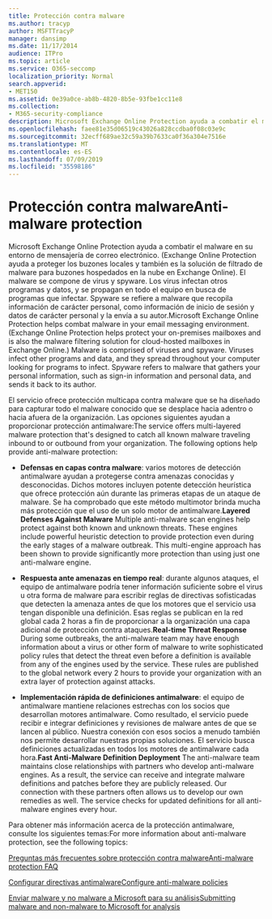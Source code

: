 ```yaml
---
title: Protección contra malware
ms.author: tracyp
author: MSFTTracyP
manager: dansimp
ms.date: 11/17/2014
audience: ITPro
ms.topic: article
ms.service: O365-seccomp
localization_priority: Normal
search.appverid:
- MET150
ms.assetid: 0e39a0ce-ab8b-4820-8b5e-93fbe1cc11e8
ms.collection:
- M365-security-compliance
description: Microsoft Exchange Online Protection ayuda a combatir el malware en su entorno de mensajería de correo electrónico. El malware se compone de virus y spyware. Los virus infectan otros programas y datos, y se propagan en todo el equipo en busca de programas que infectar. Spyware se refiere a malware que recopila información de carácter personal, como información de inicio de sesión y datos de carácter personal y la envía a su autor.
ms.openlocfilehash: faee81e35d06519c43026a828ccdba0f08c03e9c
ms.sourcegitcommit: 32ecff689ae32c59a39b7633ca0f36a304e7516e
ms.translationtype: MT
ms.contentlocale: es-ES
ms.lasthandoff: 07/09/2019
ms.locfileid: "35598186"
---
```

# <a name="anti-malware-protection"></a><span data-ttu-id="95052-106">Protección contra malware</span><span class="sxs-lookup"><span data-stu-id="95052-106">Anti-malware protection</span></span>

<span data-ttu-id="95052-p102">Microsoft Exchange Online Protection ayuda a combatir el malware en su entorno de mensajería de correo electrónico. (Exchange Online Protection ayuda a proteger los buzones locales y también es la solución de filtrado de malware para buzones hospedados en la nube en Exchange Online). El malware se compone de virus y spyware. Los virus infectan otros programas y datos, y se propagan en todo el equipo en busca de programas que infectar. Spyware se refiere a malware que recopila información de carácter personal, como información de inicio de sesión y datos de carácter personal y la envía a su autor.</span><span class="sxs-lookup"><span data-stu-id="95052-p102">Microsoft Exchange Online Protection helps combat malware in your email messaging environment. (Exchange Online Protection helps protect your on-premises mailboxes and is also the malware filtering solution for cloud-hosted mailboxes in Exchange Online.) Malware is comprised of viruses and spyware. Viruses infect other programs and data, and they spread throughout your computer looking for programs to infect. Spyware refers to malware that gathers your personal information, such as sign-in information and personal data, and sends it back to its author.</span></span> 
  
<span data-ttu-id="95052-p103">El servicio ofrece protección multicapa contra malware que se ha diseñado para capturar todo el malware conocido que se desplace hacia adentro o hacia afuera de la organización. Las opciones siguientes ayudan a proporcionar protección antimalware:</span><span class="sxs-lookup"><span data-stu-id="95052-p103">The service offers multi-layered malware protection that's designed to catch all known malware traveling inbound to or outbound from your organization. The following options help provide anti-malware protection:</span></span>
  
- <span data-ttu-id="95052-p104">**Defensas en capas contra malware**: varios motores de detección antimalware ayudan a protegerse contra amenazas conocidas y desconocidas. Dichos motores incluyen potente detección heurística que ofrece protección aún durante las primeras etapas de un ataque de malware. Se ha comprobado que este método multimotor brinda mucha más protección que el uso de un solo motor de antimalware.</span><span class="sxs-lookup"><span data-stu-id="95052-p104">**Layered Defenses Against Malware** Multiple anti-malware scan engines help protect against both known and unknown threats. These engines include powerful heuristic detection to provide protection even during the early stages of a malware outbreak. This multi-engine approach has been shown to provide significantly more protection than using just one anti-malware engine.</span></span> 
    
- <span data-ttu-id="95052-p105">**Respuesta ante amenazas en tiempo real**: durante algunos ataques, el equipo de antimalware podría tener información suficiente sobre el virus u otra forma de malware para escribir reglas de directivas sofisticadas que detecten la amenaza antes de que los motores que el servicio usa tengan disponible una definición. Esas reglas se publican en la red global cada 2 horas a fin de proporcionar a la organización una capa adicional de protección contra ataques.</span><span class="sxs-lookup"><span data-stu-id="95052-p105">**Real-time Threat Response** During some outbreaks, the anti-malware team may have enough information about a virus or other form of malware to write sophisticated policy rules that detect the threat even before a definition is available from any of the engines used by the service. These rules are published to the global network every 2 hours to provide your organization with an extra layer of protection against attacks.</span></span> 
    
- <span data-ttu-id="95052-p106">**Implementación rápida de definiciones antimalware**: el equipo de antimalware mantiene relaciones estrechas con los socios que desarrollan motores antimalware. Como resultado, el servicio puede recibir e integrar definiciones y revisiones de malware antes de que se lancen al público. Nuestra conexión con esos socios a menudo también nos permite desarrollar nuestras propias soluciones. El servicio busca definiciones actualizadas en todos los motores de antimalware cada hora.</span><span class="sxs-lookup"><span data-stu-id="95052-p106">**Fast Anti-Malware Definition Deployment** The anti-malware team maintains close relationships with partners who develop anti-malware engines. As a result, the service can receive and integrate malware definitions and patches before they are publicly released. Our connection with these partners often allows us to develop our own remedies as well. The service checks for updated definitions for all anti-malware engines every hour.</span></span> 
    
<span data-ttu-id="95052-122">Para obtener más información acerca de la protección antimalware, consulte los siguientes temas:</span><span class="sxs-lookup"><span data-stu-id="95052-122">For more information about anti-malware protection, see the following topics:</span></span> 
  
[<span data-ttu-id="95052-123">Preguntas más frecuentes sobre protección contra malware</span><span class="sxs-lookup"><span data-stu-id="95052-123">Anti-malware protection FAQ </span></span>](anti-malware-protection-faq-eop.md)
  
[<span data-ttu-id="95052-124">Configurar directivas antimalware</span><span class="sxs-lookup"><span data-stu-id="95052-124">Configure anti-malware policies</span></span>](configure-anti-malware-policies.md)
  
[<span data-ttu-id="95052-125">Enviar malware y no malware a Microsoft para su análisis</span><span class="sxs-lookup"><span data-stu-id="95052-125">Submitting malware and non-malware to Microsoft for analysis</span></span>](submitting-malware-and-non-malware-to-microsoft-for-analysis.md)
  

